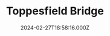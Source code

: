 ---
date: 2024-02-27T18:58:16.000Z
title: Toppesfield Bridge
latitude: 52.04077641340885
longitude: 0.9519222660170001
category: checkin
---